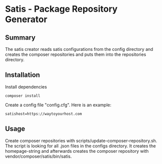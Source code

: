 Satis - Package Repository Generator
====================================

Summary
-------
The satis creator reads satis configurations from the config directory and creates the composer repositories and puts
them into the repositories directory.

Installation
------------
Install dependencies

    composer install


Create a config file "config.cfg". Here is an example:

    satishost=https://waytoyourhost.com

Usage
-----
Create composer repositories with scripts/update-composer-repository.sh. The script is looking for all .json files
in the configs directory. It creates the homepage-string and afterwards creates the composer repository with
vendor/composer/satis/bin/satis.